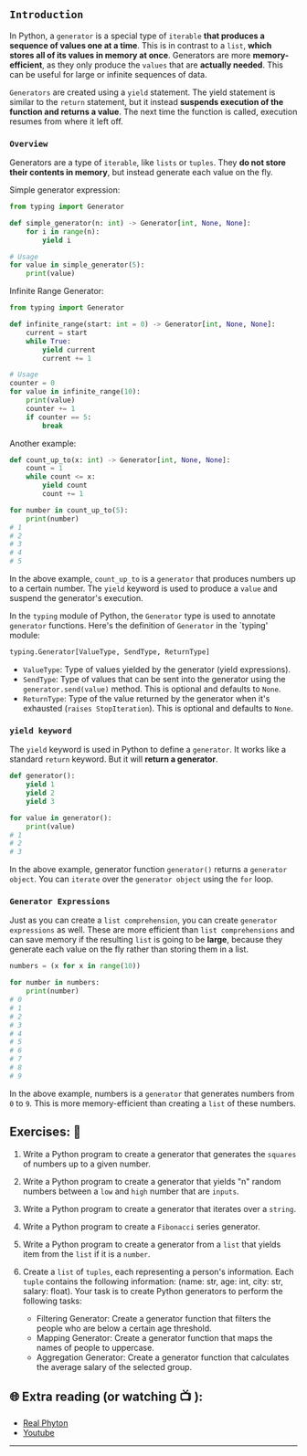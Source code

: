## `Introduction`
In Python, a `generator` is a special type of `iterable` **that produces a sequence of values one at a time**. This is in contrast to a `list`, **which stores all of its values in memory at once**. Generators are more **memory-efficient**, as they only produce the `values` that are **actually needed**. This can be useful for large or infinite sequences of data.

`Generators` are created using a `yield` statement. The yield statement is similar to the `return` statement, but it instead **suspends execution of the function and returns a value**. The next time the function is called, execution resumes from where it left off.

### `Overview`
Generators are a type of `iterable`, like `lists` or `tuples`. They **do not store their contents in memory**, but instead generate each value on the fly.

Simple generator expression: 

```python
from typing import Generator

def simple_generator(n: int) -> Generator[int, None, None]:
    for i in range(n):
        yield i

# Usage
for value in simple_generator(5):
    print(value)
```
Infinite Range Generator:

```python
from typing import Generator

def infinite_range(start: int = 0) -> Generator[int, None, None]:
    current = start
    while True:
        yield current
        current += 1

# Usage
counter = 0
for value in infinite_range(10):
    print(value)
    counter += 1
    if counter == 5:
        break

```

Another example: 

```python
def count_up_to(x: int) -> Generator[int, None, None]:
    count = 1
    while count <= x:
        yield count
        count += 1

for number in count_up_to(5):
    print(number)
# 1
# 2
# 3
# 4
# 5
```

In the above example, `count_up_to` is a `generator` that produces numbers up to a certain number. The `yield` keyword is used to produce a `value` and suspend the generator's execution.

In the `typing` module of Python, the `Generator` type is used to annotate `generator` functions. Here's the definition of `Generator` in the `typing' module:

```python
typing.Generator[ValueType, SendType, ReturnType]
```

 - `ValueType`: Type of values yielded by the generator (yield expressions).
 - `SendType`: Type of values that can be sent into the generator using the `generator.send(value)` method. This is optional and defaults to `None`.
 - `ReturnType`: Type of the value returned by the generator when it's exhausted (`raises StopIteration`). This is optional and defaults to `None`.

### `yield keyword`
The `yield` keyword is used in Python to define a `generator`. It works like a standard `return` keyword. But it will **return a generator**.

```python
def generator():
    yield 1
    yield 2
    yield 3

for value in generator():
    print(value)
# 1
# 2
# 3
```

In the above example, generator function `generator()` returns a `generator object`. You can `iterate` over the `generator object` using the `for` loop.

### `Generator Expressions`
Just as you can create a `list comprehension`, you can create `generator expressions` as well. These are more efficient than `list comprehensions` and can save memory if the resulting `list` is going to be **large**, because they generate each value on the fly rather than storing them in a list.

```python
numbers = (x for x in range(10))

for number in numbers:
    print(number)
# 0
# 1
# 2
# 3
# 4
# 5
# 6
# 7
# 8
# 9
```

In the above example, numbers is a `generator` that generates numbers from `0` to `9`. This is more memory-efficient than creating a `list` of these numbers.

## Exercises: 🧠
1) Write a Python program to create a generator that generates the `squares` of numbers up to a given number.
2) Write a Python program to create a generator that yields "n" random numbers between a `low` and `high` number that are `inputs`.
3) Write a Python program to create a generator that iterates over a `string`.
4) Write a Python program to create a `Fibonacci` series generator.
5) Write a Python program to create a generator from a `list` that yields item from the `list` if it is a `number`.
6) Create a `list` of `tuples`, each representing a person's information. Each `tuple` contains the following information: (name: str, age: int, city: 
   str, salary: float). Your task is to create Python generators to perform the following tasks:

   - Filtering Generator: Create a generator function that filters the people who are below a certain age threshold.
   - Mapping Generator: Create a generator function that maps the names of people to uppercase.
   - Aggregation Generator: Create a generator function that calculates the average salary of the selected group.

## 🌐  Extra reading (or watching 📺 ):

* [Real Phyton](https://realpython.com/introduction-to-python-generators/)
* [Youtube](https://www.youtube.com/watch?v=bD05uGo_sVI&ab_channel=CoreySchafer)
***